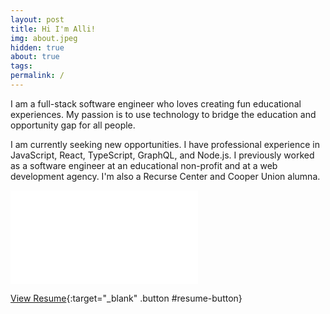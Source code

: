 ```yaml
---
layout: post
title: Hi I'm Alli!
img: about.jpeg
hidden: true
about: true
tags:
permalink: /
---
```


I am a full-stack software engineer who loves creating fun educational experiences. My passion is to use technology to bridge the education and opportunity gap for all people.

I am currently seeking new opportunities. I have professional experience in JavaScript, React, TypeScript, GraphQL, and Node.js. I previously worked as a software engineer at an educational non-profit and at a web development agency. I'm also a Recurse Center and Cooper Union alumna.

<embed id="resume-embed" src="{{site.baseurl}}/assets/resume.pdf"/>

[View Resume]({{site.baseurl}}/assets/resume.pdf){:target="\_blank" .button #resume-button}
